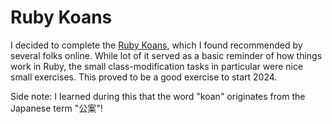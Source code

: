 # Ruby Koans

I decided to complete the [Ruby Koans](https://www.rubykoans.com/), which I found recommended by several folks online. While lot of it served as a basic reminder of how things work in Ruby, the small class-modification tasks in particular were nice small exercises. This proved to be a good exercise to start 2024.

Side note: I learned during this that the word "koan" originates from the Japanese term "公案"!
